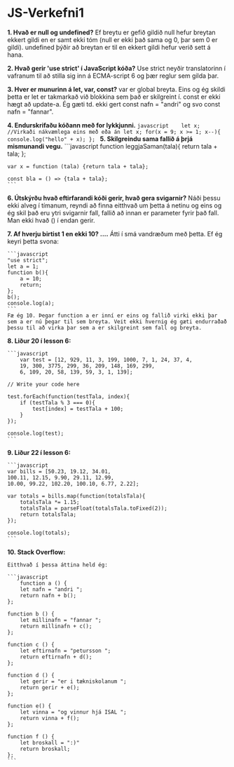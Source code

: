 # JS-Verkefni1

**1. Hvað er null og undefined?**
Ef breytu er gefið gildið null hefur breytan ekkert gildi en er samt ekki tóm (null er ekki það sama og 0, þar sem 0 er gildi). undefined þýðir að breytan er til en ekkert gildi hefur verið sett á hana.

**2. Hvað gerir 'use strict' í JavaScript kóða?**
Use strict neyðir translatorinn í vafranum til að stilla sig inn á ECMA-script 6 og þær reglur sem gilda þar.

**3. Hver er munurinn á let, var, const?**
var er global breyta. Eins og ég skildi þetta er let er takmarkað við blokkina sem það er skilgreint í. const er ekki hægt að update-a. Ég gæti td. ekki gert const nafn = "andri" og svo const nafn = "fannar". 

**4. Endurskrifaðu kóðann með for lykkjunni.**
	```javascript	
	let x; //Virkaði nákvæmlega eins með eða án let x;
	for(x = 9; x >= 1; x--){
		console.log("hello" + x);
	};
	```
**5. Skilgreindu sama fallið á þrjá mismunandi vegu.**
	```javascript
	function leggjaSaman(tala){
		return tala + tala;
	};

	var x = function (tala) {return tala + tala};

	const bla = () => {tala + tala};
	```
**6. Útskýrðu hvað eftirfarandi kóði gerir, hvað gera svigarnir?**
Náði þessu ekki alveg í tímanum, reyndi að finna eitthvað um þetta á netinu og eins og ég skil það eru ytri svigarnir fall, fallið að innan er parameter fyrir það fall. Man ekki hvað () í endan gerir.

**7. Af hverju birtist 1 en ekki 10? ....**
Átti í smá vandræðum með þetta. Ef ég keyri þetta svona:
	
	```javascript
	"use strict";
	let a = 1;
	function b(){
		a = 10;
		return;
	};
	b();
	console.log(a);
	```
	Fæ ég 10. Þegar function a er inní er eins og fallið virki ekki þar sem a er nú þegar til sem breyta. Veit ekki hvernig ég gæti endurraðað þessu til að virka þar sem a er skilgreint sem fall og breyta.

**8. Liður 20 í lesson 6:**
	
	```javascript
		var test = [12, 929, 11, 3, 199, 1000, 7, 1, 24, 37, 4,
	    19, 300, 3775, 299, 36, 209, 148, 169, 299,
	    6, 109, 20, 58, 139, 59, 3, 1, 139];

	// Write your code here

	test.forEach(function(testTala, index){
	    if (testTala % 3 === 0){
	        test[index] = testTala + 100;
	    }
	});

	console.log(test);
	```
**9. Liður 22 í lesson 6:**
	
	```javascript
	var bills = [50.23, 19.12, 34.01,
    100.11, 12.15, 9.90, 29.11, 12.99,
    10.00, 99.22, 102.20, 100.10, 6.77, 2.22];

	var totals = bills.map(function(totalsTala){
	    totalsTala *= 1.15;
	    totalsTala = parseFloat(totalsTala.toFixed(2));
	    return totalsTala;
	});

	console.log(totals);
	```
**10. Stack Overflow:**
	
	Eitthvað í þessa áttina held ég:
	
	```javascript
		function a () {
		let nafn = "andri ";
		return nafn + b();
	};

	function b () {
		let millinafn = "fannar ";
		return millinafn + c();
	};

	function c () {
		let eftirnafn = "petursson ";
		return eftirnafn + d();
	};

	function d () {
		let gerir = "er i tækniskolanum ";
		return gerir + e();
	};

	function e() {
		let vinna = "og vinnur hjá ISAL ";
		return vinna + f();
	};

	function f () {
		let broskall = ":)"
		return broskall;
	};
	```
